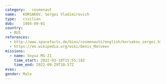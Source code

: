 ```yaml
---
category:	cosmonaut
name:	KORSAKOV, Sergei Vladimirovich
type:	civilian
dob:	1984-09-01
country:
  - RUS
references:
  - http://www.spacefacts.de/bios/cosmonauts/english/korsakov_sergei.htm
  - https://en.wikipedia.org/wiki/Denis_Matveev
missions:
  - name: Soyuz MS-21
    time_start: 2022-03-18T15:55:18Z
    time_end: 2022-09-29T10:57Z
evas:
gender:	Male
---
```

